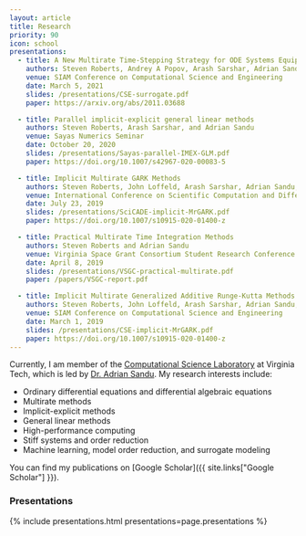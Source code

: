 ```yaml
---
layout: article
title: Research
priority: 90
icon: school
presentations:
  - title: A New Multirate Time-Stepping Strategy for ODE Systems Equipped with a Surrogate Model
    authors: Steven Roberts, Andrey A Popov, Arash Sarshar, Adrian Sandu
    venue: SIAM Conference on Computational Science and Engineering
    date: March 5, 2021
    slides: /presentations/CSE-surrogate.pdf
    paper: https://arxiv.org/abs/2011.03688

  - title: Parallel implicit-explicit general linear methods
    authors: Steven Roberts, Arash Sarshar, and Adrian Sandu
    venue: Sayas Numerics Seminar
    date: October 20, 2020
    slides: /presentations/Sayas-parallel-IMEX-GLM.pdf
    paper: https://doi.org/10.1007/s42967-020-00083-5

  - title: Implicit Multirate GARK Methods
    authors: Steven Roberts, John Loffeld, Arash Sarshar, Adrian Sandu, and Carol Woodward
    venue: International Conference on Scientific Computation and Differential Equations
    date: July 23, 2019
    slides: /presentations/SciCADE-implicit-MrGARK.pdf
    paper: https://doi.org/10.1007/s10915-020-01400-z

  - title: Practical Multirate Time Integration Methods
    authors: Steven Roberts and Adrian Sandu
    venue: Virginia Space Grant Consortium Student Research Conference
    date: April 8, 2019
    slides: /presentations/VSGC-practical-multirate.pdf
    paper: /papers/VSGC-report.pdf

  - title: Implicit Multirate Generalized Additive Runge-Kutta Methods
    authors: Steven Roberts, John Loffeld, Arash Sarshar, Adrian Sandu, and Carol Woodward
    venue: SIAM Conference on Computational Science and Engineering
    date: March 1, 2019
    slides: /presentations/CSE-implicit-MrGARK.pdf
    paper: https://doi.org/10.1007/s10915-020-01400-z
---
```


Currently, I am member of the [Computational Science Laboratory](http://csl.cs.vt.edu/) at Virginia Tech, which is led by [Dr. Adrian Sandu](http://people.cs.vt.edu/asandu/).  My research interests include:

<ul class="browser-default">
  <li>Ordinary differential equations and differential algebraic equations</li>
  <li>Multirate methods</li>
  <li>Implicit-explicit methods</li>
  <li>General linear methods</li>
  <li>High-performance computing</li>
  <li>Stiff systems and order reduction</li>
  <li>Machine learning, model order reduction, and surrogate modeling</li>
</ul>

You can find my publications on [Google Scholar]({{ site.links["Google Scholar"] }}).

### Presentations

{% include presentations.html presentations=page.presentations %}
